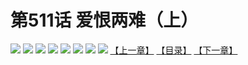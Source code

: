 # 第511话 爱恨两难（上）
![](https://mhpic.xiaomingtaiji.net/comic/D/斗破苍穹拆分版/511话/1.jpg-zymk.middle.webp)
![](https://mhpic.xiaomingtaiji.net/comic/D/斗破苍穹拆分版/511话/2.jpg-zymk.middle.webp)
![](https://mhpic.xiaomingtaiji.net/comic/D/斗破苍穹拆分版/511话/3.jpg-zymk.middle.webp)
![](https://mhpic.xiaomingtaiji.net/comic/D/斗破苍穹拆分版/511话/4.jpg-zymk.middle.webp)
![](https://mhpic.xiaomingtaiji.net/comic/D/斗破苍穹拆分版/511话/5.jpg-zymk.middle.webp)
![](https://mhpic.xiaomingtaiji.net/comic/D/斗破苍穹拆分版/511话/6.jpg-zymk.middle.webp)
![](https://mhpic.xiaomingtaiji.net/comic/D/斗破苍穹拆分版/511话/7.jpg-zymk.middle.webp)
![](https://mhpic.xiaomingtaiji.net/comic/D/斗破苍穹拆分版/511话/8.jpg-zymk.middle.webp)
[【上一章】](./510.md)
[【目录】](./READMD.md)
[【下一章】](./512.md)
